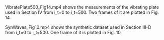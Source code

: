 VibratePlate500_Fig14.mp4 shows the measurements of the vibrating plate used in Section IV from i_t=0 to i_t=500. Two frames of it are plotted in Fig. 14.

SynWaves_Fig10.mp4 shows the synthetic dataset used in Section III-D from i_t=0 to i_t=500. One frame of it is plotted in Fig. 10.
